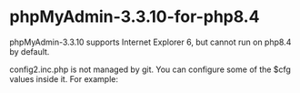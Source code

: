 # phpMyAdmin-3.3.10-for-php8.4
phpMyAdmin-3.3.10 supports Internet Explorer 6, but cannot run on php8.4 by default.

config2.inc.php is not managed by git.
You can configure some of the $cfg values inside it.
For example:
<?php
$cfg['blowfish_secret'] = 'f6PnhY6MRSNA3x4mGxjwjvbrVXVxKUYn';
$cfg['Servers'][1]['controluser'] = 'pma';
$cfg['Servers'][1]['controlpass'] = 'pmapass';
$cfg['Servers'][1]['pmadb'] = 'phpmyadmin';
$cfg['Servers'][1]['bookmarktable'] = 'pma_bookmark';
$cfg['Servers'][1]['relation'] = 'pma_relation';
$cfg['Servers'][1]['table_info'] = 'pma_table_info';
$cfg['Servers'][1]['table_coords'] = 'pma_table_coords';
$cfg['Servers'][1]['pdf_pages'] = 'pma_pdf_pages';
$cfg['Servers'][1]['column_info'] = 'pma_column_info';
$cfg['Servers'][1]['history'] = 'pma_history';
$cfg['Servers'][1]['tracking'] = 'pma_tracking';
$cfg['Servers'][1]['designer_coords'] = 'pma_designer_coords';
?>
